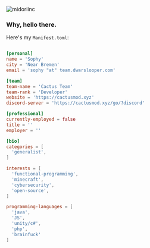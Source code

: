<p align="left">
  <img src="https://komarev.com/ghpvc/?username=midoriinc" alt="midoriinc" />
</p>

<h3>Why, hello there.</h3>

Here's my `Manifest.toml`:

```toml

[personal]
name = 'Sophy'
city = 'Near Bremen'
email = 'sophy "at" team.dwarslooper.com'

[team]
team-name = 'Cactus Team'
team-rank = 'Developer'
website = 'https://cactusmod.xyz'
discord-server = 'https://cactusmod.xyz/go/?discord'

[professional]
currently-employed = false
title = ''
employer = ''

[bio]
categories = [
  'generalist',
]

interests = [
  'functional-programming',
  'minecraft',
  'cybersecurity',
  'open-source',
]

programming-languages = [
  'java',
  'JS',
  'unity/c#',
  'php',
  'brainfuck'
]

```
